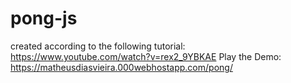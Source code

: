 # pong-js
created according to the following tutorial: https://www.youtube.com/watch?v=rex2_9YBKAE
Play the Demo: https://matheusdiasvieira.000webhostapp.com/pong/
